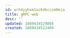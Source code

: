 ```yaml
---
id: wrh4yyhxm1xc6dbcczm0eia
title: gRPC-web
desc: ''
updated: 1669434529804
created: 1669434522469
---
```


